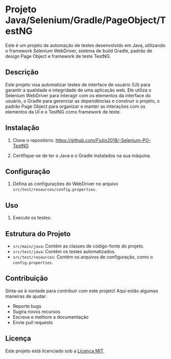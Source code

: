 # Projeto Java/Selenium/Gradle/PageObject/TestNG

Este é um projeto de automação de testes desenvolvido em Java, utilizando o framework Selenium WebDriver, sistema de build Gradle, padrão de design Page Object e framework de teste TestNG.

## Descrição

Este projeto visa automatizar testes de interface de usuário (UI) para garantir a qualidade e integridade de uma aplicação web. Ele utiliza o Selenium WebDriver para interagir com os elementos da interface do usuário, o Gradle para gerenciar as dependências e construir o projeto, o padrão Page Object para organizar e manter as interações com os elementos da UI e o TestNG como framework de teste.

## Instalação

1. Clone o repositório: https://github.com/Fjulio2018/-Selenium-PO-TestNG


2. Certifique-se de ter o Java e o Gradle instalados na sua máquina.

## Configuração

1. Defina as configurações do WebDriver no arquivo `src/test/resources/config.properties`.

## Uso

1. Execute os testes:


## Estrutura do Projeto

- `src/main/java`: Contém as classes de código-fonte do projeto.
- `src/test/java`: Contém os testes automatizados.
- `src/test/resources`: Contém os arquivos de configuração, como o `config.properties`.

## Contribuição

Sinta-se à vontade para contribuir com este projeto! Aqui estão algumas maneiras de ajudar:
- Reporte bugs
- Sugira novos recursos
- Escreva e melhore a documentação
- Envie pull requests

## Licença

Este projeto está licenciado sob a [Licença MIT](https://opensource.org/licenses/MIT).
